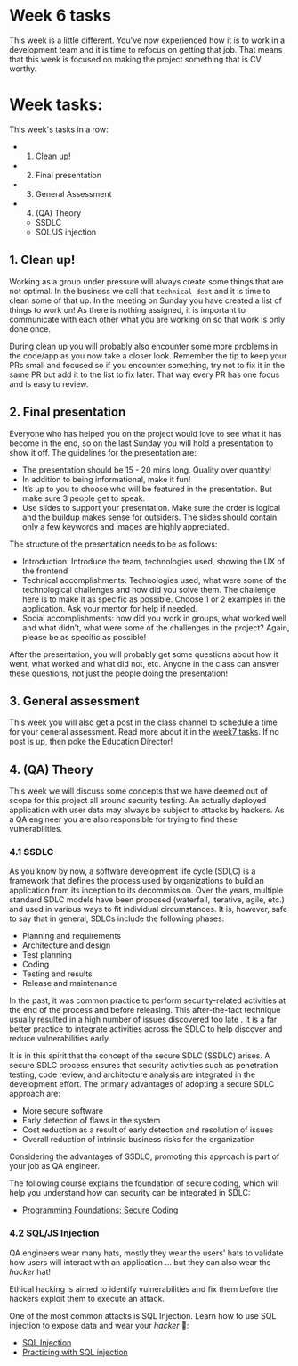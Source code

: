 # Week 6 tasks

This week is a little different. You've now experienced how it is to work in a development team and it is time to refocus on getting that job. That means that this week is focused on making the project something that is CV worthy.

# Week tasks:

This week's tasks in a row:

- 1. Clean up!
- 2. Final presentation
- 3. General Assessment
- 4. (QA) Theory
  - SSDLC
  - SQL/JS injection

## 1. Clean up!

Working as a group under pressure will always create some things that are not optimal. In the business we call that `technical debt` and it is time to clean some of that up. In the meeting on Sunday you have created a list of things to work on! As there is nothing assigned, it is important to communicate with each other what you are working on so that work is only done once.

During clean up you will probably also encounter some more problems in the code/app as you now take a closer look. Remember the tip to keep your PRs small and focused so if you encounter something, try not to fix it in the same PR but add it to the list to fix later. That way every PR has one focus and is easy to review.

## 2. Final presentation

Everyone who has helped you on the project would love to see what it has become in the end, so on the last Sunday you will hold a presentation to show it off. The guidelines for the presentation are:

- The presentation should be 15 - 20 mins long. Quality over quantity!
- In addition to being informational, make it fun!
- It’s up to you to choose who will be featured in the presentation. But make sure 3 people get to speak.
- Use slides to support your presentation. Make sure the order is logical and the buildup makes sense for outsiders. The slides should contain only a few keywords and images are highly appreciated.

The structure of the presentation needs to be as follows:

- Introduction: Introduce the team, technologies used, showing the UX of the frontend
- Technical accomplishments: Technologies used, what were some of the technological challenges and how did you solve them. The challenge here is to make it as specific as possible. Choose 1 or 2 examples in the application. Ask your mentor for help if needed.
- Social accomplishments: how did you work in groups, what worked well and what didn’t, what were some of the challenges in the project? Again, please be as specific as possible!

After the presentation, you will probably get some questions about how it went, what worked and what did not, etc. Anyone in the class can answer these questions, not just the people doing the presentation!

## 3. General assessment

This week you will also get a post in the class channel to schedule a time for your general assessment. Read more about it in the [week7 tasks](../week7/MAKEME.md). If no post is up, then poke the Education Director!

## 4. (QA) Theory

This week we will discuss some concepts that we have deemed out of scope for this project all around security testing. An actually deployed application with user data may always be subject to attacks by hackers. As a QA engineer you are also responsible for trying to find these vulnerabilities.

### 4.1 SSDLC

As you know by now, a software development life cycle (SDLC) is a framework that defines the process used by organizations to build an application from its inception to its decommission. Over the years, multiple standard SDLC models have been proposed (waterfall, iterative, agile, etc.) and used in various ways to fit individual circumstances. It is, however, safe to say that in general, SDLCs include the following phases:

- Planning and requirements
- Architecture and design
- Test planning
- Coding
- Testing and results
- Release and maintenance

In the past, it was common practice to perform security-related activities at the end of the process and before releasing. This after-the-fact technique usually resulted in a high number of issues discovered too late . It is a far better practice to integrate activities across the SDLC to help discover and reduce vulnerabilities early.

It is in this spirit that the concept of the secure SDLC (SSDLC) arises. A secure SDLC process ensures that security activities such as penetration testing, code review, and architecture analysis are integrated in the development effort. The primary advantages of adopting a secure SDLC approach are:

- More secure software
- Early detection of flaws in the system
- Cost reduction as a result of early detection and resolution of issues
- Overall reduction of intrinsic business risks for the organization

Considering the advantages of SSDLC, promoting this approach is part of your job as QA engineer.

The following course explains the foundation of secure coding, which will help you understand how can security can be integrated in SDLC:

- [Programming Foundations: Secure Coding](https://www.linkedin.com/learning/programming-foundations-secure-coding/)

### 4.2 SQL/JS Injection

QA engineers wear many hats, mostly they wear the users' hats to validate how users will interact with an application ... but they can also wear the _hacker_ hat!

Ethical hacking is aimed to identify vulnerabilities and fix them before the hackers exploit them to execute an attack.

One of the most common attacks is SQL Injection. Learn how to use SQL injection to expose data and wear your _hacker_ 🎩:

- [SQL Injection](https://www.youtube.com/watch?v=G6t1HxgTyfg)
- [Practicing with SQL injection](https://www.hacksplaining.com/exercises/sql-injection)
